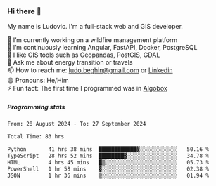 ### Hi there 👋

My name is Ludovic. I'm a full-stack web and GIS developer.

 🔭 I’m currently working on a wildfire management platform<br/>
 🌱 I’m continuously learning Angular, FastAPI, Docker, PostgreSQL<br/>
 👯 I like GIS tools such as Geopandas, PostGIS, GDAL<br/>
 💬 Ask me about energy transition or travels<br/>
 📫 How to reach me: ludo.beghin@gmail.com or [Linkedin](https://www.linkedin.com/in/ludovic-beghin/)<br/>
 😄 Pronouns: He/Him<br/>
 ⚡ Fun fact: The first time I programmed was in [Algobox](https://fr.wikipedia.org/wiki/Algobox)<br/>

##### Programming stats
<!--START_SECTION:waka-->

```txt
From: 28 August 2024 - To: 27 September 2024

Total Time: 83 hrs

Python       41 hrs 38 mins  ████████████▓░░░░░░░░░░░░   50.16 %
TypeScript   28 hrs 52 mins  ████████▓░░░░░░░░░░░░░░░░   34.78 %
HTML         4 hrs 45 mins   █▒░░░░░░░░░░░░░░░░░░░░░░░   05.73 %
PowerShell   1 hr 58 mins    ▓░░░░░░░░░░░░░░░░░░░░░░░░   02.38 %
JSON         1 hr 36 mins    ▒░░░░░░░░░░░░░░░░░░░░░░░░   01.94 %
```

<!--END_SECTION:waka-->
